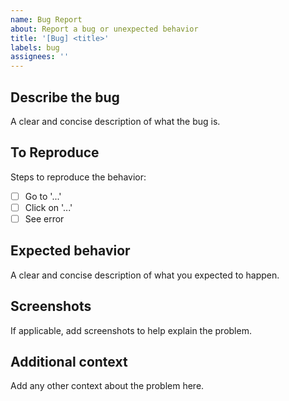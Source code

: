 ```yaml
---
name: Bug Report
about: Report a bug or unexpected behavior
title: '[Bug] <title>'
labels: bug
assignees: ''
---
```


## Describe the bug

A clear and concise description of what the bug is.

## To Reproduce

Steps to reproduce the behavior:

- [ ] Go to '...'
- [ ] Click on '...'
- [ ] See error

## Expected behavior

A clear and concise description of what you expected to happen.

## Screenshots

If applicable, add screenshots to help explain the problem.

## Additional context

Add any other context about the problem here.
